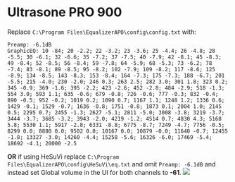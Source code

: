 # Ultrasone PRO 900
Replace `C:\Program Files\EqualizerAPO\config\config.txt` with:
```
Preamp: -6.1dB
GraphicEQ: 10 -84; 20 -2.2; 22 -3.2; 23 -3.6; 25 -4.4; 26 -4.8; 28 -5.5; 30 -6.1; 32 -6.6; 35 -7.2; 37 -7.5; 40 -7.9; 42 -8.1; 45 -8.3; 49 -8.4; 52 -8.5; 56 -8.4; 59 -7.8; 64 -5.9; 68 -5.3; 73 -6.2; 78 -7.4; 83 -8.1; 89 -8.5; 95 -8.2; 102 -7.9; 109 -8.2; 117 -8.6; 125 -8.9; 134 -8.5; 143 -8.3; 153 -8.4; 164 -7.3; 175 -7.3; 188 -6.7; 201 -5.5; 215 -4.0; 230 -2.0; 246 0.3; 263 2.5; 282 3.0; 301 1.8; 323 0.2; 345 -0.9; 369 -1.6; 395 -2.2; 423 -2.6; 452 -2.8; 484 -2.9; 518 -1.3; 554 3.0; 593 1.1; 635 -0.6; 679 -0.8; 726 -0.6; 777 -0.3; 832 -0.4; 890 -0.5; 952 -0.2; 1019 0.2; 1090 0.7; 1167 1.1; 1248 1.2; 1336 0.6; 1429 -0.1; 1529 -0.7; 1636 -0.8; 1751 -0.8; 1873 0.1; 2004 1.0; 2145 0.5; 2295 0.7; 2455 -1.3; 2627 -5.1; 2811 -5.0; 3008 -3.8; 3219 -3.7; 3444 -3.7; 3685 -3.2; 3943 -2.0; 4219 -1.2; 4514 0.7; 4830 4.3; 5168 5.8; 5530 1.1; 5917 -2.8; 6331 -8.8; 6775 -8.7; 7249 -4.7; 7756 -0.5; 8299 0.0; 8880 0.0; 9502 0.0; 10167 0.0; 10879 -0.0; 11640 -0.7; 12455 -1.8; 13327 -3.0; 14260 -4.4; 15258 -5.6; 16326 -6.0; 17469 -5.4; 18692 -4.1; 20000 -2.5
```
**OR** if using HeSuVi replace `C:\Program Files\EqualizerAPO\config\HeSuVi\eq.txt` and omit `Preamp: -6.1dB` and instead set Global volume in the UI for both channels to **-61**.
![](https://raw.githubusercontent.com/jaakkopasanen/AutoEq/master/results/Innerfidelity%202017/innerfidelity/onear/Ultrasone%20PRO%20900/Ultrasone%20PRO%20900.png)